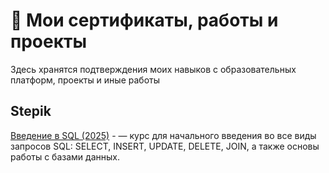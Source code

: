 # 📜 Мои сертификаты, работы и проекты
Здесь хранятся подтверждения моих навыков с образовательных платформ, проекты и иные работы

## Stepik
[Введение в SQL (2025)](сертификаты/А.pdf) - — курс для начального введения во все виды запросов SQL: SELECT, INSERT, UPDATE, DELETE, JOIN, а также основы работы с базами данных.


